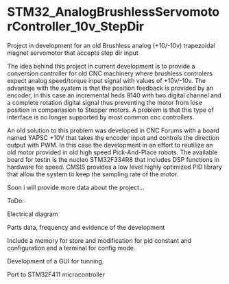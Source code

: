 # STM32_AnalogBrushlessServomotorController_10v_StepDir
Project in development for an old Brushless analog (+10/-10v) trapezoidal magnet servomotor that accepts step dir input 

The idea behind this project in current development is to provide a conversion controller for old CNC machinery where brushless controlers expect analog speed/torque input signal
with values of +10v/-10v. The advantaje with the system is that the position feedback is provided by an encoder, in this case an incremental heds 9140 with two digital channel and
a complete rotation digital signal thus preventing the motor from lose position in comparission to Stepper motors. A problem is that this type of interface is no longer
supported by most common cnc controllers. 


An old solution to this problem was developed in CNC Forums with a board named YAPSC +10V that takes the encoder input and controls the direction output with PWM. In this case the 
development in an effort to reutilize an old motor provided in old high speed Pick-And-Place robots. The available board for testin is the nucleo STM32F334R8 that includes DSP
functions in hardware for speed. CMSIS provides a low level highly optimized PID library that allow the system to keep the sampling rate of the motor.

Soon i will provide more data about the project...


ToDo:

Electrical diagram

Parts data, frequency and evidence of the development

Include a memory for store and modification for pid constant and configuration and a terminal for config mode.

Development of a GUI for tunning.

Port to STM32F411 microcontroller
